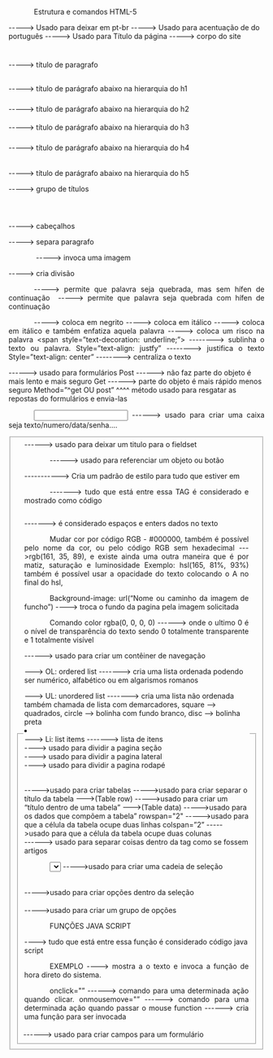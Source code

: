 Estrutura e comandos HTML-5


<!DOCTYPE html>
<html lang="pt-br">             	      ----->   Usado para deixar em pt-br
<head>
	<meta charset="utf-8">      ----->   Usado para acentuação de do português
	<title></title>   		      ----->   Usado para Título da página
</head>
<body>				      -----> corpo do site
</body>

<h1></h1>		-----> título de paragrafo
<h2></h2>		-----> título de parágrafo abaixo na hierarquia do h1
<h3></h3>		-----> título de parágrafo abaixo na hierarquia do h2
<h4></h4>		-----> título de parágrafo abaixo na hierarquia do h3
<h5></h5>		-----> título de parágrafo abaixo na hierarquia do h4
<h6></h6>		-----> título de parágrafo abaixo na hierarquia do h5

<hgroup></hgroup>		-----> grupo de títulos
<header></header>		-----> cabeçalhos
<p></p> 			-----> separa paragrafo

<img src=" ">			-----> invoca uma imagem

<div></div>			-----> cria divisão

<wbr/>		-----> permite que palavra seja quebrada, mas sem hífen de continuação
&shy;		-----> permite que palavra seja quebrada com hífen de continuação

<b></b>	-----> coloca em negrito
<i></i>		-----> coloca em itálico
<em></em>	-----> coloca em itálico e também enfatiza aquela palavra
<del></del>	-----> coloca um risco na palavra
<span style=”text-decoration: underline;”></span>    --------> sublinha o texto ou palavra.
Style=”text-align: justfy”	--------> justifica o texto
Style=”text-align: center”	--------> centraliza o texto

<form></form>   ------> usado para formulários
Post  ------>  não faz parte do objeto é mais lento e mais seguro
Get  ------>  parte do objeto é mais rápido menos seguro
Method=”^get OU post” ^^^^ método usado para resgatar as repostas do formulários e envia-las

<input></input> ------> usado para criar uma caixa seja texto/numero/data/senha....
<fieldset><fieldset> ------> usado para criar campos para um formulário

<legend></legends>  ------> usado para deixar um titulo para o fieldset

<label></label> ------> usado para referenciar um objeto ou botão

<style>
p{
	text-align: justify;
	text-indent: 50px;
	}
</style>         -----------> Cria um padrão de estilo para tudo que estiver em <p></p>

<code></code>     -------> tudo que está entre essa TAG é considerado e mostrado como código

<pre></pre>        -------> é considerado espaços e enters dados no texto



Mudar cor por código RGB - #000000, também é possível pelo nome da cor, ou pelo código RGB sem hexadecimal   --->rgb(161, 35, 89), e existe ainda uma outra maneira que é por matiz, saturação e luminosidade Exemplo: hsl(165, 81%, 93%) também é possível usar a opacidade do texto colocando o A no final do hsl,

Background-image: url(“Nome ou caminho da imagem de funcho”)     ----> troca o fundo da pagina pela imagem solicitada

Comando color rgba(0, 0, 0, 0) 		------> onde o ultimo 0 é o nível de transparência do texto sendo  0 totalmente transparente e 1 totalmente visível

<nav></nav> 		------> usado para criar um contêiner de navegação
<ol></ol>    ---> OL: ordered list 	-------> cria uma lista ordenada podendo ser numérico, alfabético ou em algarismos romanos
<ul></ul>    ---> UL: unordered list	-------> cria uma lista não ordenada também chamada de lista com demarcadores, square --> quadrados, circle --> bolinha com fundo branco, disc --> bolinha preta
<li></li>    --->   Li: list items	-------> lista de itens

<section></section>		----> usado para dividir a pagina seção
<aside></aside>		----> usado para dividir a pagina lateral
<footer></footer>		----> usado para dividir a pagina rodapé

<table></table> 		----->usado para criar tabelas
<caption></caption>		----->usado para criar separar o título da tabela
<tr></tr> 	--->(Table row) 		----->usado para criar um “título dentro de uma tabela”
<td></td>	--->(Table data)		----->usado para os dados que compõem a tabela”
rowspan="2"			----->usado para que a célula da tabela ocupe duas linhas
colspan=”2”			----->usado para que a célula da tabela ocupe duas colunas

<article></article>	------> usado para separar coisas dentro da tag como se fossem artigos

<select></select>		----->usado para criar uma cadeia de seleção
<option></option>		----->usado para criar opções dentro da seleção
<optgroup></optgroup> 	----->usado para criar um grupo de opções




FUNÇÕES JAVA SCRIPT

<script></script>	----> tudo que está entre essa função é considerado código java script
EXEMPLO
	<script>
		document.write("Hoje é dia " + Date());
	</script> 	----> mostra a o texto e invoca a função de hora direto do sistema.

onclick="” 		------> comando para uma determinada ação quando clicar.
onmousemove="” 	------> comando para uma determinada ação quando passar o mouse
function		------> cria uma função para ser invocada
